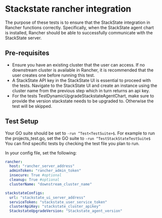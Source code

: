 # Stackstate rancher integration
The purpose of these tests is to ensure that the StackState integration in Rancher functions correctly. Specifically, when the StackState agent chart is installed, Rancher should be able to successfully communicate with the StackState server.

## Pre-requisites

- Ensure you have an existing cluster that the user can access. If no downstream cluster is available in Rancher, it is recommended that the user creates one before running this test.
- A StackState API key in the StackState UI is essential to proceed with the tests. Navigate to the StackState UI and create an instance using the cluster name from the previous step which in turn returns an api key.
- For the tests TestDynamicUpgradeStackstateAgentChart, make sure to provide the version stackstate needs to be upgraded to. Otherwise the test will be skipped.

## Test Setup

Your GO suite should be set to `-run ^Test<TestSuite>$`. For example to run the projects_test.go, set the GO suite to `-run ^TestStackStateTestSuite$` You can find specific tests by checking the test file you plan to run.


In your config file, set the following:

```yaml
rancher: 
  host: "rancher_server_address"
  adminToken: "rancher_admin_token"
  insecure: True #optional
  cleanup: True #optional
  clusterName: "downstream_cluster_name"

stackstateConfigs: 
  url: "stackstate_ui_server_address"
  serviceToken: "stackstate_user_service_token"
  clusterApiKey: "stackstate_cluster_apikey"
  StackstateUpgradeVersion: "Stackstate_agent_version"
```
